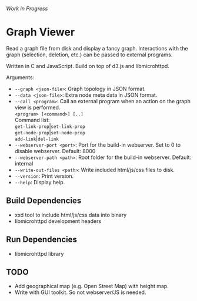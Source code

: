 *Work in Progress*

# Graph Viewer

Read a graph file from disk and display a fancy graph. Interactions with the graph (selection, deletion, etc.) can be passed to external programs.

Written in C and JavaScript. Build on top of d3.js and libmicrohttpd.

Arguments:

* `--graph <json-file>`: Graph topology in JSON format.
* `--data <json-file>`: Extra node meta data in JSON format.
* `--call <program>`: Call an external program when an action on the graph view is performed.  
    `<program> [<command>] [..]`  
  Command list:  
    `get-link-prop`|`set-link-prop`  
    `get-node-prop`|`set-node-prop`  
    `add-link`|`del-link`
* `--webserver-port <port>`: Port for the build-in webserver. Set to 0 to disable webserver. Default: 8000
* `--webserver-path <path>`: Root folder for the build-in webserver. Default: internal
* `--write-out-files <path>`: Write included html/js/css files to disk.
* `--version`: Print version.
* `--help`: Display help.

## Build Dependencies

- xxd tool to include html/js/css data into binary
- libmicrohttpd development headers

## Run Dependencies

- libmicrohttpd library

## TODO

- Add geographical map (e.g. Open Street Map) with height map.
- Write with GUI toolkit. So not webserver/JS is needed.
